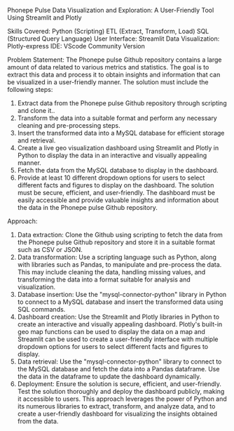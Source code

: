 Phonepe Pulse Data Visualization and Exploration: A User-Friendly Tool Using Streamlit and Plotly

Skills Covered:
Python (Scripting)
ETL (Extract, Transform, Load)
SQL (Structured Query Language)
User Interface: Streamlit
Data Visualization: Plotly-express
IDE: VScode Community Version


Problem Statement:
The Phonepe pulse Github repository contains a large amount of data related to various metrics and statistics. The goal is to extract this data and process it to obtain insights and information that can be visualized in a user-friendly manner.
The solution must include the following steps:
1.	Extract data from the Phonepe pulse Github repository through scripting and clone it..
2.	Transform the data into a suitable format and perform any necessary cleaning and pre-processing steps.
3.	Insert the transformed data into a MySQL database for efficient storage and retrieval.
4.	Create a live geo visualization dashboard using Streamlit and Plotly in Python to display the data in an interactive and visually appealing manner.
5.	Fetch the data from the MySQL database to display in the dashboard.
6.	Provide at least 10 different dropdown options for users to select different facts and figures to display on the dashboard.
The solution must be secure, efficient, and user-friendly. The dashboard must be easily accessible and provide valuable insights and information about the data in the Phonepe pulse Github repository.



Approach:
1.	Data extraction: Clone the Github using scripting to fetch the data from the Phonepe pulse Github repository and store it in a suitable format such as CSV or JSON.
2.	Data transformation: Use a scripting language such as Python, along with libraries such as Pandas, to manipulate and pre-process the data. This may include cleaning the data, handling missing values, and transforming the data into a format suitable for analysis and visualization.
3.	Database insertion: Use the "mysql-connector-python" library in Python to connect to a MySQL database and insert the transformed data using SQL commands.
4.	Dashboard creation: Use the Streamlit and Plotly libraries in Python to create an interactive and visually appealing dashboard. Plotly's built-in geo map functions can be used to display the data on a map and Streamlit can be used to create a user-friendly interface with multiple dropdown options for users to select different facts and figures to display.
5.	Data retrieval: Use the "mysql-connector-python" library to connect to the MySQL database and fetch the data into a Pandas dataframe. Use the data in the dataframe to update the dashboard dynamically.
6.	Deployment: Ensure the solution is secure, efficient, and user-friendly. Test the solution thoroughly and deploy the dashboard publicly, making it accessible to users.
This approach leverages the power of Python and its numerous libraries to extract, transform, and analyze data, and to create a user-friendly dashboard for visualizing the insights obtained from the data.
